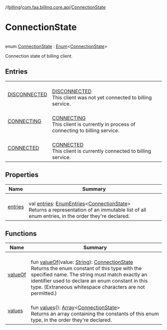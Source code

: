 //[billing](../../../index.md)/[com.faa.billing.core.api](../index.md)/[ConnectionState](index.md)

# ConnectionState

\
enum [ConnectionState](index.md) : [Enum](https://kotlinlang.org/api/latest/jvm/stdlib/kotlin/-enum/index.html)&lt;[ConnectionState](index.md)&gt; 

Connection state of billing client.

## Entries

| | |
|---|---|
| [DISCONNECTED](-d-i-s-c-o-n-n-e-c-t-e-d/index.md) | <br>[DISCONNECTED](-d-i-s-c-o-n-n-e-c-t-e-d/index.md)<br>This client was not yet connected to billing service. |
| [CONNECTING](-c-o-n-n-e-c-t-i-n-g/index.md) | <br>[CONNECTING](-c-o-n-n-e-c-t-i-n-g/index.md)<br>This client is currently in process of connecting to billing service. |
| [CONNECTED](-c-o-n-n-e-c-t-e-d/index.md) | <br>[CONNECTED](-c-o-n-n-e-c-t-e-d/index.md)<br>This client is currently connected to billing service. |

## Properties

| Name | Summary |
|---|---|
| [entries](entries.md) | <br>val [entries](entries.md): [EnumEntries](https://kotlinlang.org/api/latest/jvm/stdlib/kotlin.enums/-enum-entries/index.html)&lt;[ConnectionState](index.md)&gt;<br>Returns a representation of an immutable list of all enum entries, in the order they're declared. |

## Functions

| Name | Summary |
|---|---|
| [valueOf](value-of.md) | <br>fun [valueOf](value-of.md)(value: [String](https://kotlinlang.org/api/latest/jvm/stdlib/kotlin/-string/index.html)): [ConnectionState](index.md)<br>Returns the enum constant of this type with the specified name. The string must match exactly an identifier used to declare an enum constant in this type. (Extraneous whitespace characters are not permitted.) |
| [values](values.md) | <br>fun [values](values.md)(): [Array](https://kotlinlang.org/api/latest/jvm/stdlib/kotlin/-array/index.html)&lt;[ConnectionState](index.md)&gt;<br>Returns an array containing the constants of this enum type, in the order they're declared. |

